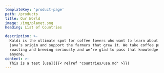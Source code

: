 ```yaml
---
templateKey: 'product-page'
path: /products
title: Our World
image: /img/planet.png
heading: List of Countries

description: >-
  Kaldi is the ultimate spot for coffee lovers who want to learn about their
  java’s origin and support the farmers that grew it. We take coffee production,
  roasting and brewing seriously and we’re glad to pass that knowledge to
  anyone.
content: >-
  This is a test [usa]({{< relref "countries/usa.md" >}})
---
```

